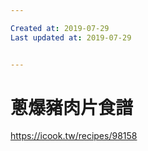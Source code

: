 ```yaml
---

Created at: 2019-07-29
Last updated at: 2019-07-29


---
```


# 蔥爆豬肉片食譜


<https://icook.tw/recipes/98158>

